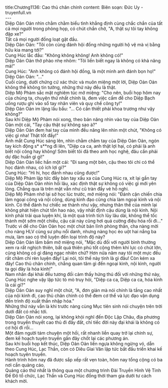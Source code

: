title:Chương1136: Cao thủ chân chính
content:
Biên soạn: Đức Uy - truyenfull.vn<br>---<br>Diệp Oản Oản nhìn chằm chằm biểu tình khẳng định cùng chắc chắn của tất cả mọi người trong phòng họp, có chút chần chờ, "A, thật sự tôi tay không đập xe?"<br>Tất cả mọi người đồng loạt gật đầu.<br>Diệp Oản Oản: "Tôi còn cùng đánh hội đồng những người hộ vệ mà vị bằng hữu kia mang tới?"<br>Cung Húc lắc đầu: "Không không không! Anh không có!"<br>Diệp Oản Oản thở phào nhẹ nhõm: "Tôi liền biết ngay là không có khả năng mà!"<br>Cung Húc: "Anh không có đánh hội đồng, là một mình anh đánh bọn họ!"<br>Diệp Oản Oản: "..."<br>Cuối cùng, dưới chứng cứ xác thức và muôn miệng một lời, Diệp Oản Oản không thể không tin tưởng, những thứ này đều là thật.<br>Diệp Mộ Phàm sắc mặt nghiêm túc mở miệng: "Cho nên, buổi họp hôm nay của chúng ta, chuyện thứ nhất chính là, đem việc cấm để cho Diệp Bạch uống rượu ghi vào sổ tay nhân viên và quy chế công ty!"<br>Diệp Oản Oản im lặng lầu bầu: "... Có cần thiết phải khoa trương như vậy không?"<br>Sau khi Diệp Mộ Phàm nói xong, theo bản năng nhìn vào tay của Diệp Oản Oản một cái, "Tay cậu thật sự không sao à?"<br>Diệp Oản Oản đem hai tay của mình đều nâng lên nhìn một chút, "Không có việc gì nha! Thật tốt đấy!"<br>Ánh mắt Cung Húc sáng lên, nhìn chằm chằm tay của Diệp Oản Oản, ngón tay kích động s* s**ng đi lên, "Diệp ca ca, anh thật lợi hại, có phải là anh biết nội công hay không! Sớm biết tôi đã theo anh học nghệ, đâu cần phải dự đặc huấn gì gì!"<br>Diệp Oản Oản liếc hắn một cái: "Đi sang một bên, cậu theo tôi chỉ có thể học đánh nhau, có ích lợi gì?"<br>Cung Húc: "Hi hi, học đánh nhau cũng được!"<br>Diệp Mộ Phàm lập tức đẩy bàn tay xấu xa của Cung Húc ra, xít lại gần tay của Diệp Oản Oản nhìn hồi lâu, xác định thật sự không có việc gì mới yên lòng. Chẳng qua là trên mặt vẫn như cũ tràn đầy vẻ hồ nghi.<br>Diệp Mộ Phàm nhớ lại sở học lúc trước, mở miệng nói: "Đánh cận chiến chia làm ngoại công và nội công, dùng kình đạo cũng chia làm ngoại kình và nội kình. Có thể đánh hư chiếc xe thành như vậy, nhưng thân thể của mình lại không phát hiện chút tổn hao nào, vậy nhất định cậu dùng là nội kình. Nội kình phải trải qua luyện khí, là một quá trình tích lũy lâu dài, không thể tốc thành một sớm một chiều, cậu cái này cũng hơi quá cường điệu hóa rồi đi..."<br>Trước vì để cho Oản Oản học một chút bản lĩnh phòng thân, cha nàng mời cho nàng HLV cùng sư phụ nổi danh, nhưng nàng học èo uột hai nắng ba mưa, làm sao có thể luyện đến loại trình độ này?<br>Diệp Oản Oản lầm bầm mở miệng nói, "Mặc dù đối với người bình thường xem ra rất nghịch thiên, bất quá thiên phú tốt cộng thêm khí lực có chút lớn, cũng không có gì đáng ngạc nhiên chứ? Hơn nửa năm nay tôi một mực đều rất chăm chỉ rèn luyện đấy! Lại nói, tôi thế này tính là gì đâu! Còn kém xa đây! Cao thủ chân chính, chẳng quan tâm gì đến ngoại kình, nội kình, người ta gọi đây là hóa kình!"<br>Nam nhân đại khái đều tương đối cảm thấy hứng thú đối với những thứ này, Cung Húc nghe vậy lập tức tò mò truy hỏi, "Diệp ca ca, Diệp ca ca, hóa kình là cái gì?"<br>Diệp Oản Oản suy nghĩ một chút, "A, đơn giản mà nói chính là tầng cao nhất của nội kình đi, cao thủ chân chính có thể đem cơ thể và lực đạo vận dụng đến trình độ xuất thần nhập hóa."<br>Những thứ này vẫn là khi trước nàng cùng Mục tiên sinh nói chuyện trên trời dưới đất có nhắc tới.<br>Diệp Oản Oản nói xong, lại không khỏi nghĩ đến Độc Lập Châu, địa phương trong truyền thuyết cao thủ đi đầy đất, chỉ tiếc đời này đại khái là không có cơ hội đi rồi…<br>Một đám người tám chuyện một hồi, rất nhanh liền quay trở lại chính sự, đem kế hoạch tuyên truyền gần đây chốt lại các phương án.<br>Sau khi buổi họp kết thúc, Diệp Oản Oản liền ngựa không ngừng vó, dẫn theo Cung Húc, Lạc Thần, còn có Diêu Giai Văn lập tức bắt đầu triển khai kế hoạch tuyên truyền.<br>Hành trình hôm nay đã được sắp xếp rất vẹn toàn, hôm nay tổng cộng có ba nơi cần quảng cáo.<br>Quảng cáo thứ nhất là thông qua một chương trình Đài Truyền Hình Vệ Tinh Đế Đô tổ chức, Lạc Thần và Cung Húc đồng thời tham gia dưới tư cách khách mời.